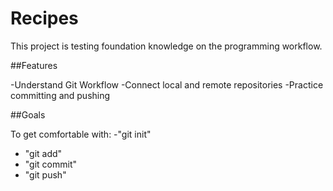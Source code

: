 # Recipes
This project is testing foundation knowledge on the programming workflow.

##Features

-Understand Git Workflow
-Connect local and remote repositories
-Practice committing and pushing

##Goals

To get comfortable with: 
-"git init" 
- "git add" 
- "git commit" 
- "git push" 
 

